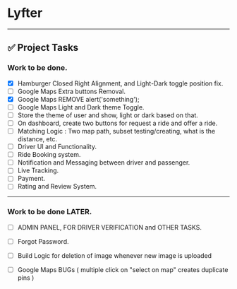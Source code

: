 # Lyfter
---

## ✅ Project Tasks

### Work to be done.
- [X] Hamburger Closed Right Alignment, and Light-Dark toggle position fix.
- [ ] Google Maps Extra buttons Removal.
- [X] Google Maps REMOVE alert('something');
- [ ] Google Maps Light and Dark theme Toggle.
- [ ] Store the theme of user and show, light or dark based on that.
- [ ] On dashboard, create two buttons for request a ride and offer a ride.
- [ ] Matching Logic : Two map path, subset testing/creating, what is the distance, etc.
- [ ] Driver UI and Functionality.
- [ ] Ride Booking system.
- [ ] Notification and Messaging between driver and passenger.
- [ ] Live Tracking.
- [ ] Payment.
- [ ] Rating and Review System.

---
### Work to be done LATER.
- [ ] ADMIN PANEL, FOR DRIVER VERIFICATION and OTHER TASKS.
- [ ] Forgot Password.

- [ ] Build Logic for deletion of image whenever new image is uploaded
- [ ] Google Maps BUGs ( multiple click on "select on map" creates duplicate pins )